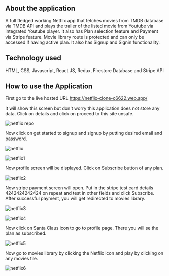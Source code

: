 
## About the application

A full fledged working Netflix app that fetches movies from TMDB database via TMDB API and plays the trailer of the listed movie from Youtube via integrated Youtube player. It also has Plan selection feature and Payment via Stripe feature. Movie library route is protected and can only be accessed if having active plan. It also has Signup and Signin functionality.


## Technology used

HTML, CSS, Javascript, React JS, Redux, Firestore Database and Stripe API


## How to use the Application

First go to the live hosted URL https://netflix-clone-c6622.web.app/

It will show this screen but don't worry this application does not store any data. Click on details and click on proceed to this site unsafe.

![netflix repo](https://user-images.githubusercontent.com/91658563/192156877-12cff08d-67fb-44b5-8ac3-76f3cb511c0f.jpg)

Now click on get started to signup and signup by putting desired email and password.

![netflix](https://user-images.githubusercontent.com/91658563/192157116-f8b6e385-f5a6-4bca-9763-8fbba31cddc7.jpg)

![netflix1](https://user-images.githubusercontent.com/91658563/192157157-dfe8362d-410f-4cd9-9215-baf645451a24.jpg)


Now profile screen will be displayed. Click on Subscribe button of any plan.

![netflix2](https://user-images.githubusercontent.com/91658563/192157202-881a442c-1a95-41be-87cc-ba2e2adf6b79.jpg)

Now stripe payment screen will open. Put in the stripe test card details 4242424242424 on repeat and test in other fields and click Subscribe. After successful payment, you will get redirected to movies library.

![netflix3](https://user-images.githubusercontent.com/91658563/192157303-f94ac816-69bf-41de-a639-31c46501ed33.jpg)

![netflix4](https://user-images.githubusercontent.com/91658563/192157320-ab85ef6d-a7b1-4024-a82d-b11b0cb3233c.jpg)

Now click on Santa Claus icon to go to profile page. There you will se the plan as subscribed.

![netflix5](https://user-images.githubusercontent.com/91658563/192157353-3cceff62-f62e-4453-b228-18017706cb48.jpg)

Now go to movies library by clicking the Netflix icon and play by clicking on any movies tile.

![netflix6](https://user-images.githubusercontent.com/91658563/192157391-5df9cdf9-de9b-4c9f-a772-e3cea4acf563.jpg)



